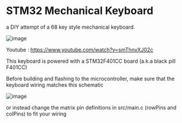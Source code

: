 # STM32 Mechanical Keyboard

a DIY attempt of a 68 key style mechanical keyboard.

![image](https://user-images.githubusercontent.com/103286009/171072225-c393b0a1-e99a-41db-9dae-a7502b0eaaeb.png)

Youtube : https://www.youtube.com/watch?v=smThnvXJ02c

This keyboard is powered with a STM32F401CC board (a.k.a black pill F401CC)

Before building and flashing to the microcontroller, make sure that the keyboard wiring matches this schematic

![image](https://user-images.githubusercontent.com/103286009/171072490-12b0d3a3-1370-45db-9883-a4ab201bd165.png)

or instead change the matrix pin definitions in src/main.c (rowPins and colPins) to fit your wiring
